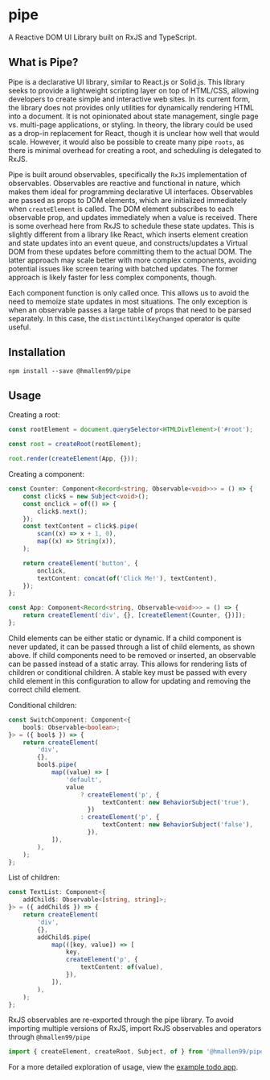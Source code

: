 # pipe

A Reactive DOM UI Library built on RxJS and TypeScript.

## What is Pipe?

Pipe is a declarative UI library, similar to React.js or Solid.js. This library seeks to provide a lightweight scripting layer on top of HTML/CSS, allowing developers to create simple and interactive web sites. In its current form, the library does not provides only utilities for dynamically rendering HTML into a document. It is not opinionated about state management, single page vs. multi-page applications, or styling. In theory, the library could be used as a drop-in replacement for React, though it is unclear how well that would scale. However, it would also be possible to create many pipe `roots`, as there is minimal overhead for creating a root, and scheduling is delegated to RxJS.

Pipe is built around observables, specifically the `RxJS` implementation of observables. Observables are reactive and functional in nature, which makes them ideal for programming declarative UI interfaces. Observables are passed as props to DOM elements, which are initialized immediately when `createElement` is called. The DOM element subscribes to each observable prop, and updates immediately when a value is received. There is some overhead here from RxJS to schedule these state updates. This is slightly different from a library like React, which inserts element creation and state updates into an event queue, and constructs/updates a Virtual DOM from these updates before committing them to the actual DOM. The latter approach may scale better with more complex components, avoiding potential issues like screen tearing with batched updates. The former approach is likely faster for less complex components, though.

Each component function is only called once. This allows us to avoid the need to memoize state updates in most situations. The only exception is when an observable passes a large table of props that need to be parsed separately. In this case, the `distinctUntilKeyChanged` operator is quite useful.

## Installation

```
npm install --save @hmallen99/pipe
```

## Usage

Creating a root:

```ts
const rootElement = document.querySelector<HTMLDivElement>('#root');

const root = createRoot(rootElement);

root.render(createElement(App, {}));
```

Creating a component:

```ts
const Counter: Component<Record<string, Observable<void>>> = () => {
    const click$ = new Subject<void>();
    const onclick = of(() => {
        click$.next();
    });
    const textContent = click$.pipe(
        scan((x) => x + 1, 0),
        map((x) => String(x)),
    );

    return createElement('button', {
        onclick,
        textContent: concat(of('Click Me!'), textContent),
    });
};

const App: Component<Record<string, Observable<void>>> = () => {
    return createElement('div', {}, [createElement(Counter, {})]);
};
```

Child elements can be either static or dynamic. If a child component is never updated, it can be passed through a list of child elements, as shown above. If child components need to be removed or inserted, an observable can be passed instead of a static array. This allows for rendering lists of children or conditional children. A stable key must be passed with every child element in this configuration to allow for updating and removing the correct child element.

Conditional children:

```ts
const SwitchComponent: Component<{
    bool$: Observable<boolean>;
}> = ({ bool$ }) => {
    return createElement(
        'div',
        {},
        bool$.pipe(
            map((value) => [
                'default',
                value
                    ? createElement('p', {
                          textContent: new BehaviorSubject('true'),
                      })
                    : createElement('p', {
                          textContent: new BehaviorSubject('false'),
                      }),
            ]),
        ),
    );
};
```

List of children:

```ts
const TextList: Component<{
    addChild$: Observable<[string, string]>;
}> = ({ addChild$ }) => {
    return createElement(
        'div',
        {},
        addChild$.pipe(
            map(([key, value]) => [
                key,
                createElement('p', {
                    textContent: of(value),
                }),
            ]),
        ),
    );
};
```

RxJS observables are re-exported through the pipe library. To avoid importing multiple versions of RxJS, import RxJS observables and operators through `@hmallen99/pipe`

```ts
import { createElement, createRoot, Subject, of } from '@hmallen99/pipe';
```

For a more detailed exploration of usage, view the [example todo app](./apps/todo-app/src/TodoApp.ts).
